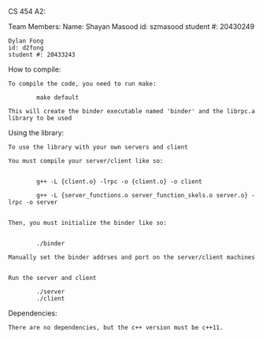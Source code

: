 CS 454 A2:

Team Members:
	Name: Shayan Masood
	id: szmasood
	student #: 20430249

	Dylan Fong
	id: d2fong
	student #: 20433243


How to compile:

	To compile the code, you need to run make:

			make default

	This will create the binder executable named 'binder' and the librpc.a library to be used


Using the library:
	
	To use the library with your own servers and client

	You must compile your server/client like so:


			g++ -L {client.o} -lrpc -o {client.o} -o client

			g++ -L {server_functions.o server_function_skels.o server.o} -lrpc -o server


	Then, you must initialize the binder like so:


			./binder

	Manually set the binder addrses and port on the server/client machines


	Run the server and client

			./server
			./client

Dependencies:

	There are no dependencies, but the c++ version must be c++11.



